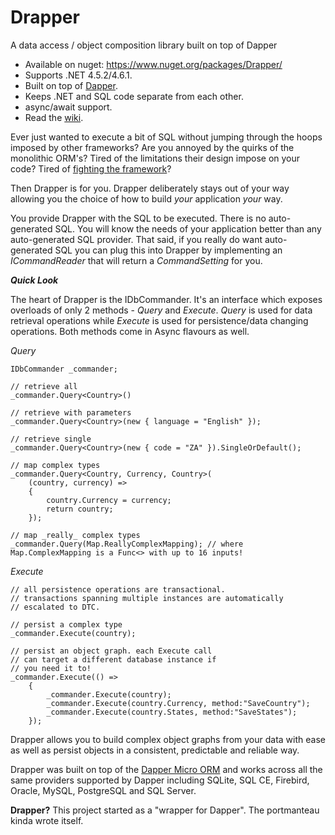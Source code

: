 # Drapper
A data access / object composition library built on top of Dapper

* Available on nuget: https://www.nuget.org/packages/Drapper/
* Supports .NET 4.5.2/4.6.1.
* Built on top of [Dapper](https://github.com/StackExchange/dapper-dot-net).
* Keeps .NET and SQL code separate from each other.
* async/await support.
* Read the [wiki](https://github.com/sextondjc/Drapper/wiki).

Ever just wanted to execute a bit of SQL without jumping through the hoops imposed by other frameworks? Are you annoyed by the quirks of the monolithic ORM's? Tired of the limitations their design impose on your code? Tired of [fighting the framework](https://www.epiphanysearch.co.uk/news/2012/dont-fight-the-framework/)?

Then Drapper is for you. Drapper deliberately stays out of your way allowing you the choice of how to build _your_ application _your_ way. 

You provide Drapper with the SQL to be executed. There is no auto-generated SQL. You will know the needs of your application better than any auto-generated SQL provider. That said, if you really do want auto-generated SQL you can plug this into Drapper by implementing an _ICommandReader_ that will return a _CommandSetting_ for you.



***Quick Look***

The heart of Drapper is the IDbCommander. It's an interface which exposes overloads of only 2 methods - _Query_ and _Execute_. _Query_ is used for data retrieval operations while _Execute_ is used for persistence/data changing operations. Both methods come in Async flavours as well. 

_Query_
```
IDbCommander _commander;

// retrieve all
_commander.Query<Country>()

// retrieve with parameters
_commander.Query<Country>(new { language = "English" });

// retrieve single
_commander.Query<Country>(new { code = "ZA" }).SingleOrDefault();

// map complex types
_commander.Query<Country, Currency, Country>(
    (country, currency) => 
    { 
        country.Currency = currency; 
        return country; 
    });

// map _really_ complex types
_commander.Query(Map.ReallyComplexMapping); // where Map.ComplexMapping is a Func<> with up to 16 inputs!

```
_Execute_
```
// all persistence operations are transactional. 
// transactions spanning multiple instances are automatically
// escalated to DTC. 

// persist a complex type
_commander.Execute(country);

// persist an object graph. each Execute call
// can target a different database instance if 
// you need it to! 
_commander.Execute(() => 
    {
        _commander.Execute(country);
        _commander.Execute(country.Currency, method:"SaveCountry");
        _commander.Execute(country.States, method:"SaveStates");
    });
```

Drapper allows you to build complex object graphs from your data with ease as well as persist objects in a consistent, predictable and reliable way. 

Drapper was built on top of the [Dapper Micro ORM](https://github.com/StackExchange/dapper-dot-net) and works across all the same providers supported by Dapper including SQLite, SQL CE, Firebird, Oracle, MySQL, PostgreSQL and SQL Server. 

**Drapper?**
This project started as a "wrapper for Dapper". The portmanteau kinda wrote itself. 

